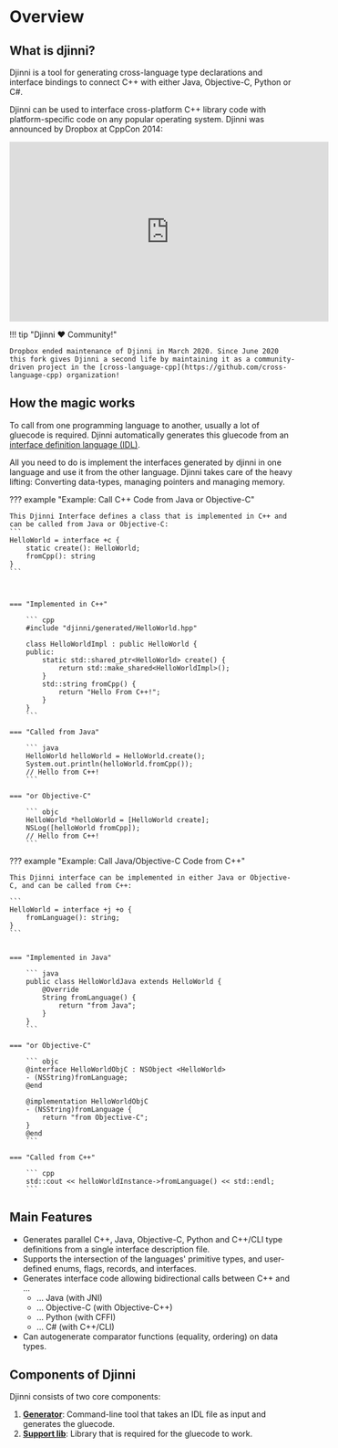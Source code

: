 # Overview

## What is djinni?

Djinni is a tool for generating cross-language type declarations and interface bindings to connect C++ with either Java, Objective-C, Python or C#.

Djinni can be used to interface cross-platform C++ library code with platform-specific code on any popular operating system. Djinni was announced by Dropbox at CppCon 2014:

<iframe width="560" height="315" src="https://www.youtube-nocookie.com/embed/ZcBtF-JWJhM" frameborder="0" allow="accelerometer; autoplay; clipboard-write; encrypted-media; gyroscope; picture-in-picture" allowfullscreen></iframe>

!!! tip "Djinni ❤️ Community!"

    Dropbox ended maintenance of Djinni in March 2020. Since June 2020 this fork gives Djinni a second life by maintaining it as a community-driven project in the [cross-language-cpp](https://github.com/cross-language-cpp) organization!

## How the magic works

To call from one programming language to another, usually a lot of gluecode is required.
Djinni automatically generates this gluecode from an [interface definition language (IDL)](djinni-generator/idl.md).

All you need to do is implement the interfaces generated by djinni in one language and use it from the other language. Djinni takes care of the heavy lifting: Converting data-types, managing pointers and managing memory.


??? example "Example: Call C++ Code from Java or Objective-C"

    This Djinni Interface defines a class that is implemented in C++ and can be called from Java or Objective-C:
    ```
    HelloWorld = interface +c {
        static create(): HelloWorld;
        fromCpp(): string
    }
    ```



    === "Implemented in C++"

        ``` cpp
        #include "djinni/generated/HelloWorld.hpp"

        class HelloWorldImpl : public HelloWorld {
        public:
            static std::shared_ptr<HelloWorld> create() {
                return std::make_shared<HelloWorldImpl>();
            }
            std::string fromCpp() {
                return "Hello From C++!";
            }
        }
        ```

    === "Called from Java"

        ``` java
        HelloWorld helloWorld = HelloWorld.create();
        System.out.println(helloWorld.fromCpp());
        // Hello from C++!
        ```

    === "or Objective-C"

        ``` objc
        HelloWorld *helloWorld = [HelloWorld create];
        NSLog([helloWorld fromCpp]);
        // Hello from C++!
        ```

??? example "Example: Call Java/Objective-C Code from C++"

    This Djinni interface can be implemented in either Java or Objective-C, and can be called from C++:

    ```
    HelloWorld = interface +j +o {
        fromLanguage(): string;
    }
    ```


    === "Implemented in Java"

        ``` java
        public class HelloWorldJava extends HelloWorld {
            @Override
            String fromLanguage() {
                return "from Java";
            }
        } 
        ```

    === "or Objective-C"

        ``` objc
        @interface HelloWorldObjC : NSObject <HelloWorld>
        - (NSString)fromLanguage; 
        @end

        @implementation HelloWorldObjC
        - (NSString)fromLanguage {
            return "from Objective-C";
        }
        @end
        ```

    === "Called from C++"

        ``` cpp
        std::cout << helloWorldInstance->fromLanguage() << std::endl;
        ```




## Main Features

- Generates parallel C++, Java, Objective-C, Python and C++/CLI type definitions from a single interface description file.
- Supports the intersection of the languages' primitive types, and user-defined enums, flags, records, and interfaces.
- Generates interface code allowing bidirectional calls between C++ and ...
    * ... Java (with JNI) 
    * ... Objective-C (with Objective-C++)
    * ... Python (with CFFI)
    * ... C# (with C++/CLI)
- Can autogenerate comparator functions (equality, ordering) on data types.

## Components of Djinni

Djinni consists of two core components:

1. **[Generator](djinni-generator/setup.md)**: Command-line tool that takes an IDL file as input and generates the gluecode.
2. **[Support lib](djinni-support-lib/install.md)**: Library that is required for the gluecode to work.

